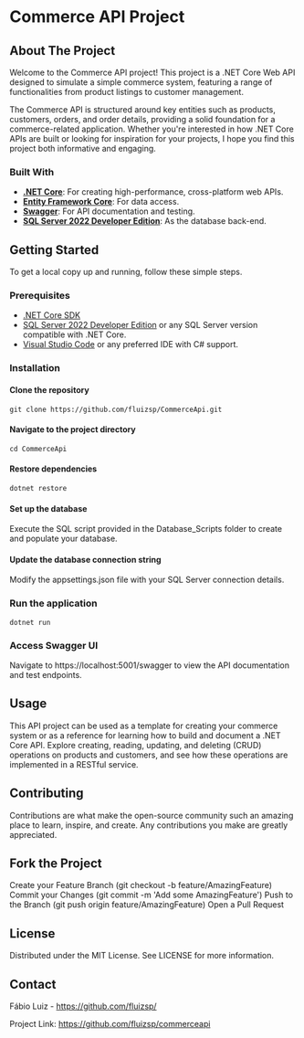 # Commerce API Project
## About The Project
Welcome to the Commerce API project! This project is a .NET Core Web API designed to simulate a simple commerce system, featuring a range of functionalities from product listings to customer management.

The Commerce API is structured around key entities such as products, customers, orders, and order details, providing a solid foundation for a commerce-related application. Whether you're interested in how .NET Core APIs are built or looking for inspiration for your projects, I hope you find this project both informative and engaging.

### Built With

- **[.NET Core](https://dotnet.microsoft.com/download)**: For creating high-performance, cross-platform web APIs.
- **[Entity Framework Core](https://docs.microsoft.com/en-us/ef/core/)**: For data access.
- **[Swagger](https://swagger.io/)**: For API documentation and testing.
- **[SQL Server 2022 Developer Edition](https://www.microsoft.com/en-us/sql-server/sql-server-downloads)**: As the database back-end.

## Getting Started

To get a local copy up and running, follow these simple steps.

### Prerequisites

- [.NET Core SDK](https://dotnet.microsoft.com/download)
- [SQL Server 2022 Developer Edition](https://www.microsoft.com/en-us/sql-server/sql-server-downloads) or any SQL Server version compatible with .NET Core.
- [Visual Studio Code](https://code.visualstudio.com/) or any preferred IDE with C# support.


### Installation
#### Clone the repository

```
git clone https://github.com/fluizsp/CommerceApi.git
```

#### Navigate to the project directory
````
cd CommerceApi
````

#### Restore dependencies
````
dotnet restore
````

#### Set up the database

Execute the SQL script provided in the Database_Scripts folder to create and populate your database.

#### Update the database connection string

Modify the appsettings.json file with your SQL Server connection details.

### Run the application

````
dotnet run
````

### Access Swagger UI

Navigate to https://localhost:5001/swagger to view the API documentation and test endpoints.

## Usage
This API project can be used as a template for creating your commerce system or as a reference for learning how to build and document a .NET Core API. Explore creating, reading, updating, and deleting (CRUD) operations on products and customers, and see how these operations are implemented in a RESTful service.

## Contributing
Contributions are what make the open-source community such an amazing place to learn, inspire, and create. Any contributions you make are greatly appreciated.

## Fork the Project
Create your Feature Branch (git checkout -b feature/AmazingFeature)
Commit your Changes (git commit -m 'Add some AmazingFeature')
Push to the Branch (git push origin feature/AmazingFeature)
Open a Pull Request

## License
Distributed under the MIT License. See LICENSE for more information.

## Contact
Fábio Luiz - https://github.com/fluizsp/

Project Link: https://github.com/fluizsp/commerceapi
